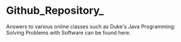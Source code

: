 # Github_Repository_
Answers to various online classes such as Duke's Java Programming: Solving Problems with Software can be found here.
